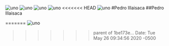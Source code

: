 ![uno](informe/0001.jpg)
![uno](informe/0002.jpg)
![uno](informe/0003.jpg)
![uno](informe/0004.jpg)
<<<<<<< HEAD
![uno](informe/0005.jpg)
#Pedro Illaisaca 
##Pedro Illaisaca


=======
![uno](informe/0005.jpg)
>>>>>>> parent of 1be173e...  Date:      Tue May 26 09:34:56 2020 -0500

